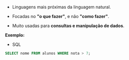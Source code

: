 
- Linguagens mais próximas da linguagem natural.
    
- Focadas no **"o que fazer"**, e não **"como fazer"**.
    
- Muito usadas para **consultas e manipulação de dados**.
    

**Exemplo:**

- SQL

```sql
SELECT nome FROM alunos WHERE nota > 7;
```